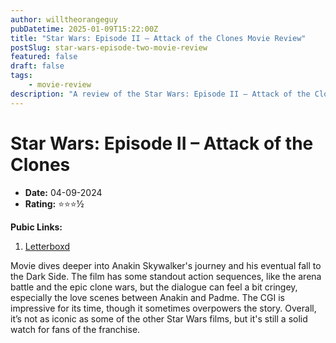 ```yaml
---
author: willtheorangeguy
pubDatetime: 2025-01-09T15:22:00Z
title: "Star Wars: Episode II – Attack of the Clones Movie Review"
postSlug: star-wars-episode-two-movie-review
featured: false
draft: false
tags:
    - movie-review
description: "A review of the Star Wars: Episode II – Attack of the Clones movie."
---
```


# Star Wars: Episode II – Attack of the Clones

-   **Date:** 04-09-2024
-   **Rating:** ⭐⭐⭐½

**Pubic Links:**

1. [Letterboxd](https://letterboxd.com/lcskid/film/star-wars-episode-ii-attack-of-the-clones/)

Movie dives deeper into Anakin Skywalker's journey and his eventual fall to the Dark Side. The film has some standout action sequences, like the arena battle and the epic clone wars, but the dialogue can feel a bit cringey, especially the love scenes between Anakin and Padme. The CGI is impressive for its time, though it sometimes overpowers the story. Overall, it’s not as iconic as some of the other Star Wars films, but it's still a solid watch for fans of the franchise.
